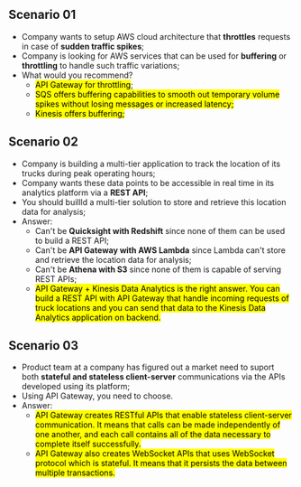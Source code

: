 ## Scenario 01
- Company wants to setup AWS cloud architecture that **throttles** requests in case of **sudden traffic spikes**;
- Company is looking for AWS services that can be used for **buffering** or **throttling** to handle such traffic variations;
- What would you recommend?
	- <mark class="hltr-green">API Gateway for throttling</mark>;
	- <mark class="hltr-green">SQS offers buffering capabilities to smooth out temporary volume spikes without losing messages or increased latency;</mark>
	- <mark class="hltr-green">Kinesis offers buffering;</mark>

## Scenario 02
- Company is building a multi-tier application to track the location of its trucks during peak operating hours;
- Company wants these data points to be accessible in real time in its analytics platform via a **REST API**;
- You should buillld a multi-tier solution to store and retrieve this location data for analysis;
- Answer:
	- Can't be **Quicksight with Redshift** since none of them can be used to build a REST API;
	- Can't be **API Gateway with AWS Lambda** since Lambda can't store and retrieve the location data for analysis;
	- Can't be **Athena with S3** since none of them is capable of serving REST APIs;
	- <mark class="hltr-green">API Gateway + Kinesis Data Analytics is the right answer. You can build a REST API with API Gateway that handle incoming requests of truck locations and you can send that data to the Kinesis Data Analytics application on backend. </mark>

## Scenario 03
- Product team at a company has figured out a market need to suport both **stateful and stateless client-server** communications via the APIs developed using its platform;
- Using API Gateway, you need to choose.
- Answer:
	- <mark class="hltr-green">API Gateway creates RESTful APIs that enable <mark class="hltr-yellow">stateless</mark> client-server communication. <mark class="hltr-red">It means that calls can be made independently of one another, and each call contains all of the data necessary to complete itself successfully.</mark></mark>
	- <mark class="hltr-green">API Gateway also creates WebSocket APIs that uses WebSocket protocol which is <mark class="hltr-yellow">stateful</mark>. <mark class="hltr-red">It means that it persists the data between multiple transactions.</mark></mark>

